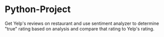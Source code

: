 # Python-Project
Get Yelp's reviews on restaurant and use sentiment analyzer to determine "true" rating based on analysis and compare that rating to Yelp's rating.
